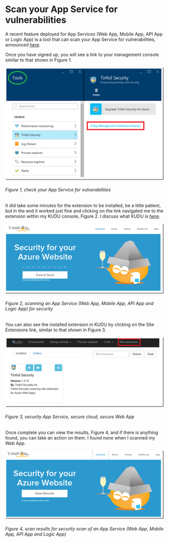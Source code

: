 # Scan your App Service for vulnerabilities

A recent feature deployed for App Services (Web App, Mobile App, API App or Logic App) is a tool that can scan your App Service for vulnerabilities, announced [here][LINK1].

Once you have signed up, you will see a link to your management console similar to that shown in Figure 1.

![check your App Service for vulnerabilities][FIGURE1]
###### Figure 1, check your App Service for vulnerabilities

It did take some minutes for the extension to be installed, be a little patient, but in the end it worked just fine and clicking on the link navigated me to the extension within my KUDU console, Figure 2. I discuss what KUDU is [here][LINK2].

![scanning an App Service (Web App, Mobile App, API App and Logic App) for security][FIGURE2]
###### Figure 2, scanning an App Service (Web App, Mobile App, API App and Logic App) for security

You can also see the installed extension in KUDU by clicking on the Site Extensions link, similar to that shown in Figure 3.

![security App Service, secure cloud, secure Web App][FIGURE3]
###### Figure 3, security App Service, secure cloud, secure Web App

Once complete you can view the results, Figure 4, and if there is anything found, you can take an action on them. I found none when I scanned my Web App.

![scan results for security scan of an App Service (Web App, Mobile App, API App and Logic App)][FIGURE4]
###### Figure 4, scan results for security scan of an App Service (Web App, Mobile App, API App and Logic App)

[FIGURE1]: ../images/2016/msdn-0613.png "Figure 1, check your App Service for vulnerabilities"
[FIGURE2]: ../images/2016/msdn-0614.png "Figure 2, scanning an App Service (Web App, Mobile App, API App and Logic App) for security"
[FIGURE3]: ../images/2016/msdn-0615.png "Figure 3, security App Service, secure cloud, secure Web App"
[FIGURE4]: ../images/2016/msdn-0616.png "Figure 4, scan results for security scan of an App Service (Web App, Mobile App, API App and Logic App)"

[LINK1]: https://azure.microsoft.com/en-gb/blog/web-vulnerability-scanning-for-azure-app-service-powered-by-tinfoil-security/
[LINK2]: ../2014/2014-03-using-kudu-with-windows-azure-web-sites.md
